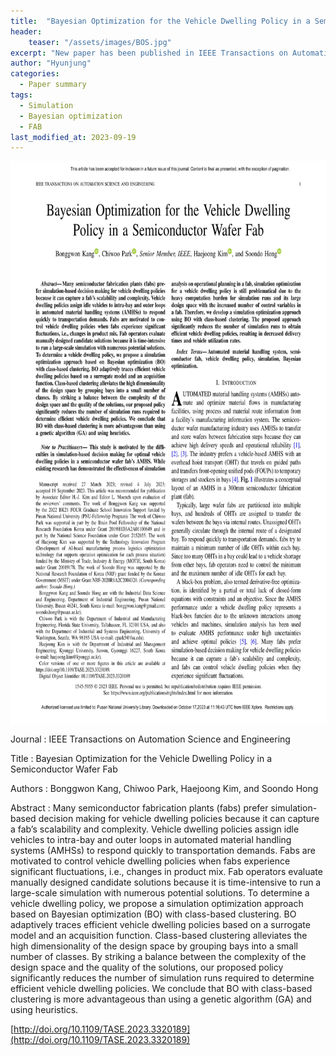 ```yaml
---
title:  "Bayesian Optimization for the Vehicle Dwelling Policy in a Semiconductor Wafer Fab"
header:
    teaser: "/assets/images/BOS.jpg"
excerpt: "New paper has been published in IEEE Transactions on Automation Science and Engineering."
author: "Hyunjung"
categories:
  - Paper summary
tags:
  - Simulation
  - Bayesian optimization
  - FAB
last_modified_at: 2023-09-19
---
```

<img align="center" width="900" height="900" style="border: 1px solid white" src="/assets/images/BOS.jpg">

Journal : IEEE Transactions on Automation Science and Engineering

Title : Bayesian Optimization for the Vehicle Dwelling Policy in a Semiconductor Wafer Fab

Authors : Bonggwon Kang, Chiwoo Park, Haejoong Kim, and Soondo Hong

Abstract : Many semiconductor fabrication plants (fabs) prefer simulation-based decision making for vehicle dwelling policies because it can capture a fab’s scalability and complexity. Vehicle dwelling policies assign idle vehicles to intra-bay and outer loops in automated material handling systems (AMHSs) to respond quickly to transportation demands. Fabs are motivated to control vehicle dwelling policies when fabs experience significant fluctuations, i.e., changes in product mix. Fab operators evaluate manually designed candidate solutions because it is time-intensive to run a large-scale simulation with numerous potential solutions. To determine a vehicle dwelling policy, we propose a simulation optimization approach based on Bayesian optimization (BO) with class-based clustering. BO adaptively traces efficient vehicle dwelling policies based on a surrogate model and an acquisition function. Class-based clustering alleviates the high dimensionality of the design space by grouping bays into a small number of classes. By striking a balance between the complexity of the design space and the quality of the solutions, our proposed policy significantly reduces the number of simulation runs required to determine efficient vehicle dwelling policies. We conclude that BO with class-based clustering is more advantageous than using a genetic algorithm (GA) and using heuristics. 


[http://doi.org/10.1109/TASE.2023.3320189](http://doi.org/10.1109/TASE.2023.3320189)